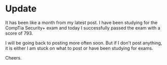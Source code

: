 # Update
It has been like a month from my latest post. I have been studying for the CompTia Security+ exam and today I successfully passed the exam with a score of 793. 

I will be going back to posting more often soon. But if I don't post anything, it is either I am stuck on what to post or have been studying for exams.

Cheers.